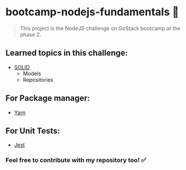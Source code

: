 # bootcamp-nodejs-fundamentals 🚀
> This project is the NodeJS challenge on GoStack bootcamp at the phase 2.

## Learned topics in this challenge:
- [SOLID](https://www.notion.so/Princ-pios-do-SOLID-d469618bbd2049668eaf80e889194cce)
   - Models
   - Repositories

## For Package manager:
- [Yarn](https://yarnpkg.com/)

## For Unit Tests:
- [Jest](https://jestjs.io/)

### Feel free to contribute with my repository too! ✅
